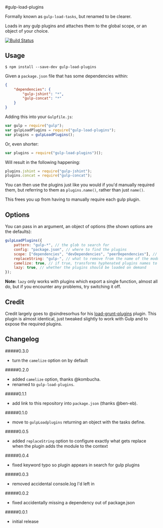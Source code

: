 #gulp-load-plugins

Formally known as `gulp-load-tasks`, but renamed to be clearer.

Loads in any gulp plugins and attaches them to the global scope, or an object of your choice.

[![Build Status](https://travis-ci.org/jackfranklin/gulp-load-plugins.png)](https://travis-ci.org/jackfranklin/gulp-load-plugins)

## Usage

```
$ npm install --save-dev gulp-load-plugins
```

Given a `package.json` file that has some dependencies within:

```json
{
    "dependencies": {
        "gulp-jshint": "*",
        "gulp-concat": "*"
    }
}
```

Adding this into your `Gulpfile.js`:

```js
var gulp = require("gulp");
var gulpLoadPlugins = require("gulp-load-plugins");
var plugins = gulpLoadPlugins();
```

Or, even shorter:

```js
var plugins = require("gulp-load-plugins")();
```

Will result in the following happening:

```js
plugins.jshint = require("gulp-jshint");
plugins.concat = require("gulp-concat");
```

You can then use the plugins just like you would if you'd manually required them, but referring to them as `plugins.name()`, rather than just `name()`.

This frees you up from having to manually require each gulp plugin.

## Options

You can pass in an argument, an object of options (the shown options are the defaults):

```js
gulpLoadPlugins({
    pattern: "gulp-*", // the glob to search for
    config: "package.json", // where to find the plugins
    scope: ["dependencies", "devDependencies", "peerDependencies"], // which keys in the config to look within
    replaceString: "gulp-", // what to remove from the name of the module when adding it to the context
    camelize: true, // if true, transforms hyphenated plugins names to camel case
    lazy: true, // whether the plugins should be loaded on demand
});
```

**Note:** `lazy` only works with plugins which export a single function,
almost all do, but if you encounter any problems, try switching it
off.

## Credit

Credit largely goes to @sindresorhus for his [load-grunt-plugins](https://github.com/sindresorhus/load-grunt-tasks) plugin. This plugin is almost identical, just tweaked slightly to work with Gulp and to expose the required plugins.

## Changelog

#####0.3.0
- turn the `camelize` option on by default

#####0.2.0
- added `camelize` option, thanks @kombucha.
- renamed to `gulp-load-plugins`.

#####0.1.1
- add link to this repository into `package.json` (thanks @ben-eb).

#####0.1.0
- move to `gulpLoadplugins` returning an object with the tasks define.

#####0.0.5
- added `replaceString` option to configure exactly what gets replace when the plugin adds the module to the context

#####0.0.4
- fixed keyword typo so plugin appears in search for gulp plugins

#####0.0.3
- removed accidental console.log I'd left in

#####0.0.2
- fixed accidentally missing a dependency out of package.json

#####0.0.1
- initial release



